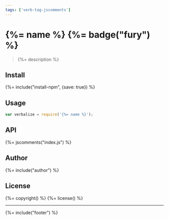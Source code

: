 ```yaml
---
tags: ['verb-tag-jscomments']
---
```

# {%= name %} {%= badge("fury") %}

> {%= description %}

## Install
{%= include("install-npm", {save: true}) %}

## Usage

```js
var verbalize = require('{%= name %}');
```

## API
{%= jscomments("index.js") %}

## Author
{%= include("author") %}

## License
{%= copyright() %}
{%= license() %}

***

{%= include("footer") %}